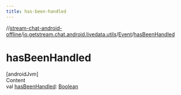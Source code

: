 ```yaml
---
title: has-been-handled
---
```

//[stream-chat-android-offline](../../../index.md)/[io.getstream.chat.android.livedata.utils](../index.md)/[Event](index.md)/[hasBeenHandled](hasBeenHandled.md)



# hasBeenHandled  
[androidJvm]  
Content  
val [hasBeenHandled](hasBeenHandled.md): [Boolean](https://kotlinlang.org/api/latest/jvm/stdlib/kotlin/-boolean/index.html)  



